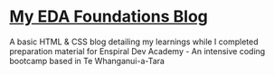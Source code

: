 # [My EDA Foundations Blog](https://tinyurl.com/5b793dmb)

A basic HTML & CSS blog detailing my learnings while I completed preparation material for Enspiral Dev Academy - An intensive coding bootcamp based in Te Whanganui-a-Tara
